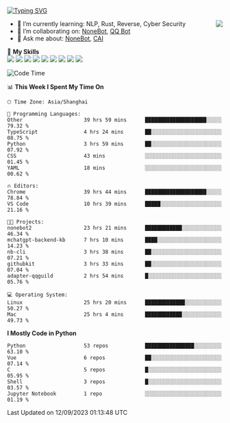 [![Typing SVG](https://readme-typing-svg.herokuapp.com?size=25&duration=2500&color=8C43EA&vCenter=true&width=200&height=40&lines=Hi+there+%F0%9F%91%8B%F0%9F%8F%BB;I'm+yanyongyu)](https://git.io/typing-svg)

<a href="#">
  <img align="right" src="https://github-readme-stats.vercel.app/api?username=yanyongyu&count_private=true&show_icons=true&bg_color=15,f2f7fd,E0EAFC" />
</a>

- 🌱 I’m currently learning: NLP, Rust, Reverse, Cyber Security
- 👯 I’m collaborating on: [NoneBot](https://github.com/nonebot), [QQ Bot](https://github.com/Mrs4s/go-cqhttp)
- 💬 Ask me about: [NoneBot](https://github.com/nonebot), [CAI](https://github.com/cscs181/CAI)

🌟 **My Skills**  
![](https://img.shields.io/badge/-Python-3e74a2?style=flat-square&logo=Python&logoColor=fff)
![](https://img.shields.io/badge/-Node.js-339933?style=flat-square&logo=Node.js&logoColor=fff)
![](https://img.shields.io/badge/-Vue-4fc08d?style=flat-square&logo=Vue.js&logoColor=fff)
![](https://img.shields.io/badge/-React-2d98ce?style=flat-square&logo=React&logoColor=fff)
![](https://img.shields.io/badge/-Docker-2496ED?style=flat-square&logo=Docker&logoColor=fff)
![](https://img.shields.io/badge/-Linux-000000?style=flat-square&logo=Linux&logoColor=fff)
![](https://img.shields.io/badge/-MySQL-4479A1?style=flat-square&logo=MySQL&logoColor=fff)
![](https://img.shields.io/badge/-Redis-DC382D?style=flat-square&logo=Redis&logoColor=fff)
![](https://img.shields.io/badge/-MongoDB-47A248?style=flat-square&logo=MongoDB&logoColor=fff)

<!--START_SECTION:waka-->
![Code Time](http://img.shields.io/badge/Code%20Time-4%2C870%20hrs%2043%20mins-blue)

📊 **This Week I Spent My Time On** 

```text
🕑︎ Time Zone: Asia/Shanghai

💬 Programming Languages: 
Other                    39 hrs 59 mins      ████████████████████░░░░░   79.32 % 
TypeScript               4 hrs 24 mins       ██░░░░░░░░░░░░░░░░░░░░░░░   08.75 % 
Python                   3 hrs 59 mins       ██░░░░░░░░░░░░░░░░░░░░░░░   07.92 % 
CSS                      43 mins             ░░░░░░░░░░░░░░░░░░░░░░░░░   01.45 % 
YAML                     18 mins             ░░░░░░░░░░░░░░░░░░░░░░░░░   00.62 % 

🔥 Editors: 
Chrome                   39 hrs 44 mins      ████████████████████░░░░░   78.84 % 
VS Code                  10 hrs 39 mins      █████░░░░░░░░░░░░░░░░░░░░   21.16 % 

🐱‍💻 Projects: 
nonebot2                 23 hrs 21 mins      ████████████░░░░░░░░░░░░░   46.34 % 
mchatgpt-backend-kb      7 hrs 10 mins       ████░░░░░░░░░░░░░░░░░░░░░   14.23 % 
nb-cli                   3 hrs 38 mins       ██░░░░░░░░░░░░░░░░░░░░░░░   07.21 % 
githubkit                3 hrs 33 mins       ██░░░░░░░░░░░░░░░░░░░░░░░   07.04 % 
adapter-qqguild          2 hrs 54 mins       █░░░░░░░░░░░░░░░░░░░░░░░░   05.76 % 

💻 Operating System: 
Linux                    25 hrs 20 mins      █████████████░░░░░░░░░░░░   50.27 % 
Mac                      25 hrs 4 mins       ████████████░░░░░░░░░░░░░   49.73 % 
```

**I Mostly Code in Python** 

```text
Python                   53 repos            ████████████████░░░░░░░░░   63.10 % 
Vue                      6 repos             ██░░░░░░░░░░░░░░░░░░░░░░░   07.14 % 
C                        5 repos             █░░░░░░░░░░░░░░░░░░░░░░░░   05.95 % 
Shell                    3 repos             █░░░░░░░░░░░░░░░░░░░░░░░░   03.57 % 
Jupyter Notebook         1 repo              ░░░░░░░░░░░░░░░░░░░░░░░░░   01.19 % 
```




 Last Updated on 12/09/2023 01:13:48 UTC
<!--END_SECTION:waka-->
